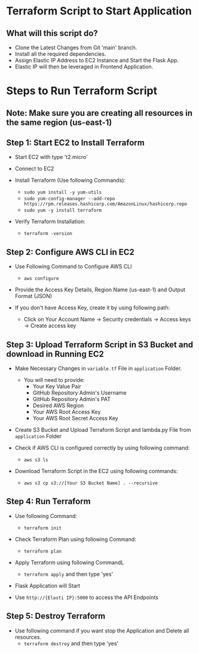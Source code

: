 # Terraform Script to Start Application

## What will this script do?
- Clone the Latest Changes from Git 'main' branch.
- Install all the required dependencies.
- Assign Elastic IP Address to EC2 Instance and Start the Flask App.
- Elastic IP will then be leveraged in Frontend Application.

# Steps to Run Terraform Script

## Note: Make sure you are creating all resources in the same region (us-east-1)

## Step 1: Start EC2 to Install Terraform

- Start EC2 with type 't2.micro'
- Connect to EC2

- Install Terraform (Use following Commands):
    - `sudo yum install -y yum-utils`
    - `sudo yum-config-manager --add-repo https://rpm.releases.hashicorp.com/AmazonLinux/hashicorp.repo`
    - `sudo yum -y install terraform`

- Verify Terraform Installation:
    - `terraform -version`

## Step 2: Configure AWS CLI in EC2

- Use Following Command to Configure AWS CLI
    - `aws configure`

- Provide the Access Key Details, Region Name (us-east-1) and Output Format (JSON)

- If you don't have Access Key, create it by using following path: 
    - Click on Your Account Name -> Security credentials -> Access keys -> Create access key 

## Step 3: Upload Terraform Script in S3 Bucket and download in Running EC2
- Make Necessary Changes in `variable.tf` File in `application` Folder.
    - You will need to provide:
        - Your Key Value Pair
        - GitHub Repository Admin's Username
        - GitHub Repository Admin's PAT
        - Desired AWS Region
        - Your AWS Root Access Key
        - Your AWS Root Secret Access Key

- Create S3 Bucket and Upload Terraform Script and lambda.py File from `application` Folder

- Check if AWS CLI is configured correctly by using following command:
    - `aws s3 ls`

- Download Terraform Script in the EC2 using following commands:
    - `aws s3 cp s3://[Your S3 Bucket Name] . --recursive`

## Step 4: Run Terraform

- Use following Command:
    - `terraform init`

- Check Terraform Plan using following Command:
    - `terraform plan`

- Apply Terraform using following CommandL
    - `terraform apply` and then type 'yes'

- Flask Application will Start

- Use `http://{Elasti IP}:5000` to access the API Endpoints

## Step 5: Destroy Terraform
- Use following command if you want stop the Application and Delete all resources.
    - `terraform destroy` and then type 'yes'